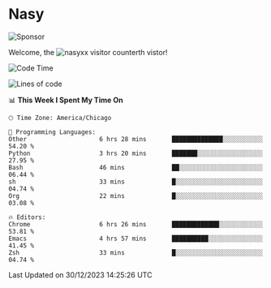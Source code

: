 # Nasy

<!--
<p align="center">
<img height="200" src="https://github-readme-stats.vercel.app/api?username=nasyxx&count_private=true&show_icons=true&theme=dracula&include_all_commits=true"/>
<img height="200" src="https://github-readme-stats.vercel.app/api/top-langs/?username=nasyxx&theme=dracula&hide=html,jupyter+notebook&count_private=true&show_icons=true"/>
</p>

  
----------------
-->

![Sponsor](https://img.shields.io/static/v1.svg?label=Sponsor&message=%E2%9D%A4&logo=GitHub&style=flat&color=pink)
 
Welcome, the ![nasyxx visitor counter](https://count.getloli.com/get/@nasyxx?theme=rule34)th vistor!
 
<!--START_SECTION:waka-->
![Code Time](http://img.shields.io/badge/Code%20Time-4%2C171%20hrs%2025%20mins-blue)

![Lines of code](https://img.shields.io/badge/From%20Hello%20World%20I%27ve%20Written-6.3%20million%20lines%20of%20code-blue)

📊 **This Week I Spent My Time On** 

```text
🕑︎ Time Zone: America/Chicago

💬 Programming Languages: 
Other                    6 hrs 28 mins       ██████████████░░░░░░░░░░░   54.20 % 
Python                   3 hrs 20 mins       ███████░░░░░░░░░░░░░░░░░░   27.95 % 
Bash                     46 mins             ██░░░░░░░░░░░░░░░░░░░░░░░   06.44 % 
sh                       33 mins             █░░░░░░░░░░░░░░░░░░░░░░░░   04.74 % 
Org                      22 mins             █░░░░░░░░░░░░░░░░░░░░░░░░   03.08 % 

🔥 Editors: 
Chrome                   6 hrs 26 mins       █████████████░░░░░░░░░░░░   53.81 % 
Emacs                    4 hrs 57 mins       ██████████░░░░░░░░░░░░░░░   41.45 % 
Zsh                      33 mins             █░░░░░░░░░░░░░░░░░░░░░░░░   04.74 % 
```


 Last Updated on 30/12/2023 14:25:26 UTC
<!--END_SECTION:waka-->

<!-- ![visitors](https://visitor-badge.laobi.icu/badge?page_id=nasyxx.nasyxx) -->
